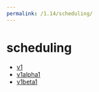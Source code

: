 ```yaml
---
permalink: /1.14/scheduling/
---
```


# scheduling



* [v1](v1/index.md)
* [v1alpha1](v1alpha1/index.md)
* [v1beta1](v1beta1/index.md)